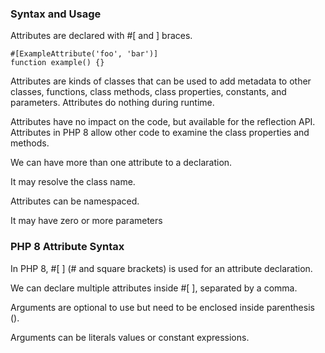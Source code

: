 

### Syntax and Usage

Attributes are declared with #[ and ] braces.

```
#[ExampleAttribute('foo', 'bar')]
function example() {}
```

Attributes are kinds of classes that can be used to add metadata to other classes, functions, class methods, class properties, constants, and parameters. Attributes do nothing during runtime.

Attributes have no impact on the code, but available for the reflection API. Attributes in PHP 8 allow other code to examine the class properties and methods.

We can have more than one attribute to a declaration.

It may resolve the class name.

Attributes can be namespaced.

It may have zero or more parameters

### PHP 8 Attribute Syntax

In PHP 8, #[ ] (# and square brackets) is used for an attribute declaration.

We can declare multiple attributes inside #[ ], separated by a comma.

Arguments are optional to use but need to be enclosed inside parenthesis ().

Arguments can be literals values or constant expressions.
